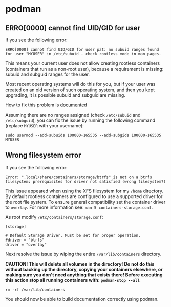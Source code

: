 # podman

## ERRO[0000] cannot find UID/GID for user

If you see the following error:

```
ERRO[0000] cannot find UID/GID for user pat: no subuid ranges found for user "MYUSER" in /etc/subuid - check rootless mode in man pages.
```

This means your current user does not allow creating rootless containers (containers that run as a non-root user), because a requirement is missing: subuid and subguid ranges for the user.

Most recent operating systems will do this for you, but if your user was created on an old version of such operating system, and then you kept upgrading, it is possible subuid and subguid are missing.

How to fix this problem is [documented](https://github.com/containers/podman/blob/main/docs/tutorials/rootless_tutorial.md#etcsubuid-and-etcsubgid-configuration)

Assuming there are no ranges assigned (check `/etc/subuid` and `/etc/subguid`), you can fix the issue by running the following command (replace `MYUSER` with your username):

```
sudo usermod --add-subuids 100000-165535 --add-subgids 100000-165535 MYUSER
```

## Wrong filesystem error

If you see the following error:

```
Error: ".local/share/containers/storage/btrfs" is not on a btrfs filesystem: prerequisites for driver not satisfied (wrong filesystem?)
```

This issue appeared when using the XFS filesystem for my `/home` directory. By default rootless containers are configured to use a supported driver for the root file system. To ensure general compatibility set the container driver to `overlay`. For more information see: `man 5 containers-storage.conf`.

 As root modify `/etc/containers/storage.conf`: 

```
[storage]

# Default Storage Driver, Must be set for proper operation.
#driver = "btrfs"
driver = "overlay"
```

Next resolve the issue by wiping the entire `/var/lib/containers` directory.

**CAUTION! This will delete all volumes in the directory! Do not do this without backing up the directory, copying your containers elsewhere, or making sure you don't need anything that exists there! Before executing this action stop all running containers with: `podman-stop --all`**

```
rm -rf /var/lib/containers
```

You should now be able to build documentation correctly using podman.
